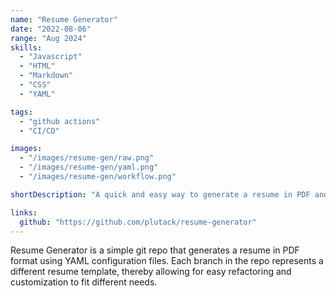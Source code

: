 ```yaml
---
name: "Resume Generator"
date: "2022-08-06"
range: "Aug 2024"
skills:
  - "Javascript"
  - "HTML"
  - "Markdown"
  - "CSS"
  - "YAML"

tags:
  - "github actions"
  - "CI/CD"

images:
  - "/images/resume-gen/raw.png"
  - "/images/resume-gen/yaml.png"
  - "/images/resume-gen/workflow.png"

shortDescription: "A quick and easy way to generate a resume in PDF and HTML format"

links:
  github: "https://github.com/plutack/resume-generator"
---
```


Resume Generator is a simple git repo that generates a resume in PDF format using YAML configuration files. Each branch in the repo represents a different resume template, thereby allowing for easy refactoring and customization to fit different needs.